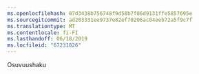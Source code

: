 ```yaml
---
ms.openlocfilehash: 07d3438b756748f9d58b7f86d9131ffe5857695e
ms.sourcegitcommit: ad203331ee9737e82ef70206ac04eeb72a5f9c7f
ms.translationtype: MT
ms.contentlocale: fi-FI
ms.lasthandoff: 06/18/2019
ms.locfileid: "67231826"
---
```

Osuvuushaku